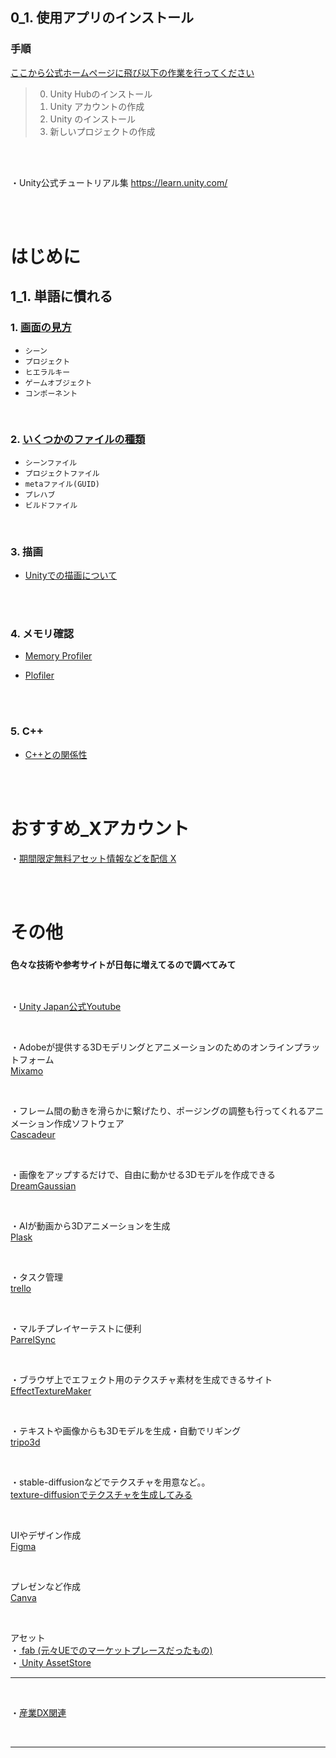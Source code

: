 ## 0_1. 使用アプリのインストール  

### 手順
   <a href="https://unity.com/ja/download" target="_blank">ここから公式ホームページに飛び以下の作業を行ってください</a>  

   >0. Unity Hubのインストール
   >1. Unity アカウントの作成
   >2. Unity のインストール
   >3. 新しいプロジェクトの作成

<br>

<br>

・Unity公式チュートリアル集
<a href="https://learn.unity.com/
" target="_blank">https://learn.unity.com/
</a>

<br>

<br>

# はじめに

## 1_1. 単語に慣れる

### 1. [画面の見方](0_1.md)

   - `シーン`
   - `プロジェクト`
   - `ヒエラルキー`
   - `ゲームオブジェクト`
   - `コンポーネント`

 <br>    

### 2. [いくつかのファイルの種類](0_2.md)     

   - `シーンファイル`
   - `プロジェクトファイル`
   - `metaファイル(GUID)`
   - `プレハブ` 
   - `ビルドファイル`

 <br> 

### 3. 描画

 - [Unityでの描画について](描画.md)

 <br> 

 <br> 

### 4. メモリ確認

   - [Memory Profiler](0_MemoryProfiler.md)

   - [Plofiler](Profiler.md)


 <br> 

 <br> 

### 5. C++

   - [C++との関係性](CPP.md)


 <br> 

 <br> 


# おすすめ_Xアカウント
・<a href="https://x.com/assetlove" target="_blank">期間限定無料アセット情報などを配信 X</a>  


<br>



<br>

# その他

### `色々な技術や参考サイトが日毎に増えてるので調べてみて`

<br>

・<a href="https://www.youtube.com/@unity_japan/videos" target="_blank">Unity Japan公式Youtube</a>  

<br>

・Adobeが提供する3Dモデリングとアニメーションのためのオンラインプラットフォーム   
<a href="https://www.mixamo.com/#/" target="_blank">Mixamo</a> 

<br>

・フレーム間の動きを滑らかに繋げたり、ポージングの調整も行ってくれるアニメーション作成ソフトウェア  
<a href="https://www.youtube.com/@unity_japan/videos" target="_blank">Cascadeur</a> 


<br>

・画像をアップするだけで、自由に動かせる3Dモデルを作成できる  
<a href="https://huggingface.co/spaces/jiawei011/dreamgaussian" target="_blank">DreamGaussian</a> 


<br>

・AIが動画から3Dアニメーションを生成  
<a href="https://80.lv/articles/plask-a-new-free-tool-for-extracting-3d-motion-from-videos/" target="_blank">Plask</a> 


<br>

・タスク管理  
<a href="https://trello.com/ja" target="_blank">trello</a> 


<br>

・マルチプレイヤーテストに便利  
<a href="https://dev.classmethod.jp/articles/trying_out_parrel_sync_for_unity/" target="_blank">ParrelSync</a> 


<br>

・ブラウザ上でエフェクト用のテクスチャ素材を生成できるサイト  
<a href="https://mebiusbox.github.io/contents/EffectTextureMaker/" target="_blank">EffectTextureMaker</a> 


<br>

・テキストや画像からも3Dモデルを生成・自動でリギング  
<a href="https://www.tripo3d.ai/" target="_blank">tripo3d</a> 


<br>


・stable-diffusionなどでテクスチャを用意など。。  
<a href="https://zenn.dev/szgk/articles/7979da33cf37c5" target="_blank">
texture-diffusionでテクスチャを生成してみる</a>


<br>

UIやデザイン作成  
<a href="https://www.figma.com/" target="_blank">
Figma</a>

<br>




プレゼンなど作成  
<a href="https://www.canva.com/ja_jp/" target="_blank">
Canva</a>


<br>


アセット  
・<a href="https://www.fab.com/ja/channels" target="_blank">
fab (元々UEでのマーケットプレースだったもの)</a>  
・<a href="https://assetstore.unity.com/" target="_blank">
Unity AssetStore</a>

---

<br>

・<a href="https://www.youtube.com/playlist?list=PLFw9ryLdiLzZOBu-lBPo18n8j-EvdAG71" target="_blank">産業DX関連</a>



<br>

---

<br>